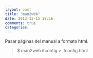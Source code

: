 ```yaml
---
layout: post
title: "man2web"
date: 2013-12-15 18:16
comments: true
categories: 
---
```

Pasar páginas del manual a formato html.

>$ man2web ifconfig > ifconfig.html

